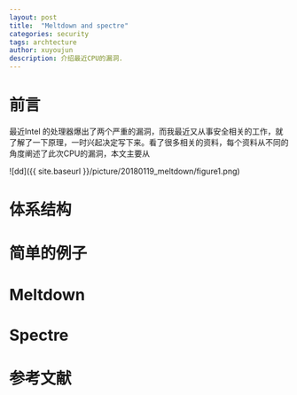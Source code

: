 ```yaml
---
layout: post
title:  "Meltdown and spectre"
categories: security
tags: archtecture
author: xuyoujun
description: 介绍最近CPU的漏洞.
---
```


前言
=============
最近Intel 的处理器爆出了两个严重的漏洞，而我最近又从事安全相关的工作，就了解了一下原理，一时兴起决定写下来。看了很多相关的资料，每个资料从不同的角度阐述了此次CPU的漏洞，本文主要从

![dd]({{ site.baseurl }}/picture/20180119_meltdown/figure1.png)

体系结构
=============

简单的例子
==============

Meltdown
==============

Spectre
======


参考文献
========




